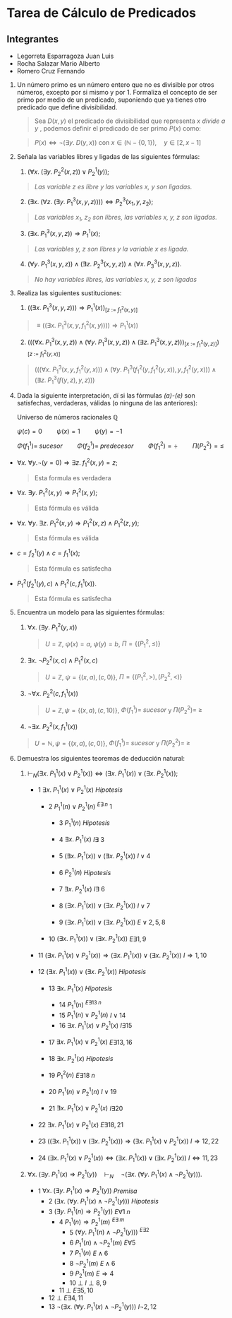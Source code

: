 # Tarea de Cálculo de Predicados

## Integrantes

- Legorreta Esparragoza Juan Luis
- Rocha Salazar Mario Alberto
- Romero Cruz Fernando

1. Un número primo es un número entero que no es divisible por otros números, excepto por si mismo y por 1. Formaliza el concepto de ser primo por medio de un predicado, suponiendo que ya tienes otro predicado que define divisibilidad.

	> Sea $D(x,y)$ el predicado de divisibilidad que representa *$x$ divide a $y$* , podemos definir el predicado de ser primo $P(x)$ como:

	> $P(x) \iff \neg(\exists y. \; D(y,x))$ con $x \in (\mathbb{N} - \{0,1\}), \quad y \in [2,x-1]$

2. Señala las variables libres y ligadas de las siguientes fórmulas:

	1. $(\forall x. \; (\exists y. \; P_2^2(x,z)) \lor P_2^1(y));$
	 
	 >*Las variable $z$ es libre y las variables $x$, $y$ son ligadas.*
	
	2. $(\exists x. \; (\forall z. \; (\exists y. \; P_1^3(x,y,z)))) \iff P_2^3(x_1,y,z_2);$

	> *Las variables $x_1, \; z_2$ son libres, las variables $x, \; y, \; z$ son ligadas.*

	3. $(\exists x. \; P_1^3(x,y,z)) \Rightarrow P_1^1(x);$

	> *Las variables $y$, $z$ son libres y la variable $x$ es ligada.*
	
	4. $(\forall y. \; P_1^3(x,y,z)) \land (\exists z. \; P_2^3(x,y,z)) \land (\forall x. \; P_3^3(x,y,z)).$

	> *No hay variables libres, las variables $x$, $y$, $z$ son ligadas*
	

3. Realiza las siguientes sustituciones:

	1. $((\exists x. \; P_1^3(x,y,z))) \Rightarrow P_1^1(x))_{[z \: := \: f_1^2(x,y)]}$

	> $\equiv ((\exists x. \; P_1^3(x,y,f_1^2(x,y)))) \Rightarrow P_1^1(x))$
	
	2. $(((\forall x. \; P_1^3(x,y,z)) \land (\forall y. \; P_1^3(x,y,z)) \land (\exists z. \; P_1^3(x,y,z)))_{[x \: := \: f_1^2(y,z)]})_{[z \: := \: f_1^2(y,x)]}$	

	> $(((\forall x. \; P_1^3(x,y,f_1^2(y,x))) \land (\forall y. \; P_1^3(f_1^2(y,f_1^2(y,x)),y,f_1^2(y,x))) \land (\exists z. \; P_1^3(f(y,z),y,z)))$


4. Dada la siguiente interpretación, dí si las fórmulas *(a)-(e)* son satisfechas, verdaderas, válidas (o ninguna de las anteriores):

	 Universo de números racionales $\mathbb{Q}$ 

	 $\psi(c)=0 \quad \quad \psi(x)=1 \quad \quad \psi(y)=-1$

	 $\Phi(f_1^1) = \; sucesor \quad \quad \Phi(f_2^1) = \; predecesor \quad \quad \Phi(f_1^2) = \div \quad \quad \Pi(P_2^2) = \leq$

- $\forall x. \; \forall y. \neg(y = 0) \Rightarrow \exists z. \; f_1^2(x,y) = z;$

	> Esta formula es verdadera

- $\forall x. \; \exists y. \; P_1^2(x,y) \Rightarrow P_1^2(x,y);$

	> Esta fórmula es válida

- $\forall x. \; \forall y. \; \exists z. \; P_1^2(x,y) \Rightarrow P_1^2(x,z) \land P_1^2(z,y);$

	> Esta fórmula es válida 

- $c = f_2^1(y) \land c=f_1^1(x);$

	> Esta fórmula es satisfecha

- $P_1^2(f_2^1(y), c) \land P_1^2(c, f_1^1(x)).$

	> Esta fórmula es satisfecha


5. Encuentra un modelo para las siguientes fórmulas:

	1. $\forall x. \; (\exists y. \; P_1^2(y,x))$

		> $U = \mathbb{Z}$, $\psi(x) = a$, $\psi(y)=b$, $\Pi = \{(P_1^2,\leq)\}$
	
	2. $\exists x. \; \neg P_2^2(x,c) \land P_1^2(x,c)$

		> $U = \mathbb{Z}$, $\psi = \{(x,a),(c,0)\}$, $\Pi = \{(P_1^2,>),(P_2^2,<)\}$
	
	3. $\neg \forall x. \; P_2^2(c,f_1^1(x))$

		> $U = \mathbb{Z}, \psi = \{(x,a),(c,10)\}$, $\Phi(f_1^1) = \; sucesor$ y $\Pi(P_2^2) = \; \geq$
	
	4. $\neg \exists x. \; P_2^2(x,f_1^1(x))$

	> 	$U = \mathbb{N}, \psi = \{(x,a),(c,0)\}$, $\Phi(f_1^1) = \; sucesor$ y $\Pi(P_2^2) = \; \geq$
	

6. Demuestra los siguientes teoremas de deducción natural:

	1. $\vdash_N (\exists x. \; P_1^1(x) \lor P_2^1(x)) \iff (\exists x. \; P_1^1(x)) \lor (\exists x. \; P_2^1(x));$

		- 1 $\exists x. \; P_1^1(x) \lor P_2^1(x)$        *Hipotesis*
			-  2 $P_1^1(n) \lor P_2^1(n)$        $^{E\exists \; n}$ 1
				- 3 $P_1^1(n)$        *Hipotesis*
				- 4 $\exists x. \; P_1^1(x)$        $I\exists$ 3
				- 5 $(\exists x. \; P_1^1(x)) \lor (\exists x. \; P_2^1(x))$        $I\lor 4$

				- 6 $P_2^1(n)$        *Hipotesis*
				- 7 $\exists x. \; P_2^1(x)$        $I\exists$ 6
				- 8 $(\exists x. \; P_1^1(x)) \lor (\exists x. \; P_2^1(x))$        $I\lor 7$

				- 9 $(\exists x. \; P_1^1(x)) \lor (\exists x. \; P_2^1(x))$        $E\lor2,5,8$
			- 10 $(\exists x. \; P_1^1(x)) \lor (\exists x. \; P_2^1(x))$        $E\exists 1,9$
		- 11 $(\exists x. \; P_1^1(x) \lor P_2^1(x)) \Rightarrow (\exists x. \; P_1^1(x)) \lor (\exists x. \; P_2^1(x))$        $I\Rightarrow 1,10$

		- 12 $(\exists x. \; P_1^1(x)) \lor (\exists x. \; P_2^1(x))$        *Hipotesis*
			- 13 $\exists x. \; P_1^1(x)$        *Hipotesis*
				- 14 $P_1^1(n)$        $^{E\exists 13 \; n}$
				- 15 $P_1^1(n) \lor P_2^1(n)$        $I\lor 14$
				- 16 $\exists x. \; P_1^1(x) \lor P_2^1(x)$        $I\exists 15$
			- 17 $\exists x. \; P_1^1(x) \lor P_2^1(x)$        $E\exists 13,16$

			- 18 $\exists x. \; P_2^1(x)$        *Hipotesis*
			- 19 $P_1^2(n)$        $E\exists 18 \; n$
			- 20 $P_1^1(n) \lor P_2^1(n)$        $I\lor 19$
			- 21 $\exists x. \; P_1^1(x) \lor P_2^1(x)$        $I\exists 20$
		- 22 $\exists x. \; P_1^1(x) \lor P_2^1(x)$        $E\exists 18,21$
		- 23 $((\exists x. \; P_1^1(x)) \lor (\exists x. \; P_2^1(x))) \Rightarrow (\exists x. \; P_1^1(x) \lor P_2^1(x))$        $I\Rightarrow12,22$
		- 24 $(\exists x. \; P_1^1(x) \lor P_2^1(x)) \iff (\exists x. \; P_1^1(x)) \lor (\exists x. \; P_2^1(x))$        $I\iff11,23$
	
	2. $\forall x. \; (\exists y. \; P_1^1(x) \Rightarrow P_2^1(y)) \quad \vdash_N \quad \neg (\exists x. \; (\forall y. \; P_1^1(x) \land \neg P_2^1(y))).$

		- 1 $\forall x. \; (\exists y. \; P_1^1(x) \Rightarrow P_2^1(y))$        *Premisa*
			- 2 $(\exists x. \; (\forall y. \; P_1^1(x) \land \neg P_2^1(y)))$ *Hipotesis*
			- 3 $(\exists y. \; P_1^1(n) \Rightarrow P_2^1(y))$        $E\forall1 \; n$
				- 4 $P_1^1(n) \Rightarrow P_2^1(m)$        $^{E\exists \; m}$
					- 5 $(\forall y. \; P_1^1(n) \land \neg P_2^1(y)))$        $^{E\exists  2}$
					- 6 $P_1^1(n) \land \neg P_2^1(m)$        $E\forall 5$
					- 7 $P_1^1(n)$        $E\land 6$
					- 8 $\neg P_2^1(m)$        $E\land 6$
					- 9 $P_2^1(m)$        $E \Rightarrow 4$
					- 10 $\perp$ $I\perp 8,9$
				- 11 $\perp$ $E\exists 5,10$ 
			- 12 $\perp$ $E\exists 4,11$
			- 13 $\neg(\exists x. \; (\forall y. \; P_1^1(x) \land \neg P_2^1(y)))$        $I\neg 2,12$
